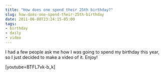 ```yaml
---
title: "How does one spend their 25th birthday?"
slug: how-does-one-spend-their-25th-birthday
date: 2011-06-08T23:24:15-05:00
tags:
- birthday
- daily
- video
---
```

I had a few people ask me how I was going to spend my birthday this year, so I just decided to make a video of it. Enjoy!

[youtube=BTFL7vk-b_k]
